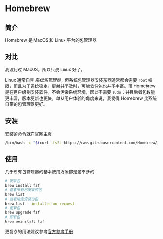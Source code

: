 # Homebrew

## 简介

Homebrew 是 MacOS 和 Linux 平台的包管理器

## 对比

我没用过 MacOS，所以只说 Linux 好了。

Linux 通常自带 *系统包管理器*，但系统包管理器安装东西通常都会需要 `root` 权限，而且为了系统稳定，更新并不及时，可能软件包也并不丰富。而 Homebrew 是在用户级别安装软件，不会污染系统环境，因此不需要 `sudo`；并且后者包数量更丰富，版本更新也更快。单从用户体验的角度来说，我觉得 Homebrew 比系统自带的包管理器更好。

## 安装

安装的命令就在[官网主页](https://brew.sh/)

```sh
/bin/bash -c "$(curl -fsSL https://raw.githubusercontent.com/Homebrew/install/HEAD/install.sh)"
```

## 使用

几乎所有包管理器的基本使用方法都是差不多的

```sh
# 安装包
brew install fzf
# 查看所有已安装的包
brew list
# 查看指定安装的包
brew list --installed-on-request
# 更新包
brew upgrade fzf
# 卸载包
brew uninstall fzf
```

更复杂的用法建议参考[官方参考手册](https://docs.brew.sh/Manpage)
